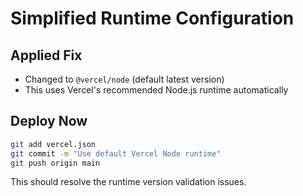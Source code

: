 # Simplified Runtime Configuration

## Applied Fix
- Changed to `@vercel/node` (default latest version)
- This uses Vercel's recommended Node.js runtime automatically

## Deploy Now
```bash
git add vercel.json
git commit -m "Use default Vercel Node runtime"
git push origin main
```

This should resolve the runtime version validation issues.